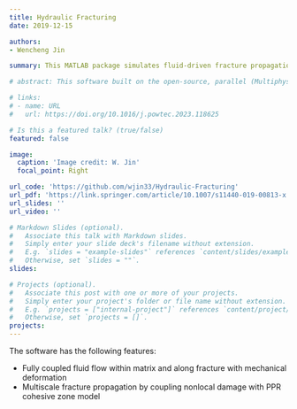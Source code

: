 ```yaml
---
title: Hydraulic Fracturing
date: 2019-12-15

authors:
- Wencheng Jin

summary: This MATLAB package simulates fluid-driven fracture propagation in porous, anisotropic materials across multiple scales. It combines a meso-scale nonlocal damage model, a macro-scale cohesive zone model, and a transition algorithm to capture multiscale mechanical behavior. Fluid flow in both the matrix and fractures is modeled using Darcy’s and Cubic laws, and XFEM is employed for discretization and solution of the boundary value problems.

# abstract: This software built on the open-source, parallel (Multiphysics Object-Oriented Simulation Environment) framework, using the finite-element method. It solves the momentum balance and mass conservation equations for hydraulic fracturing using numerical techniques such as the discontinuous Galerkin method, cohesive zone models, and multiphase, multicomponent fluid-flow simulations. This allows the software to simulate proppant-fluid mixture-driven fracture propagation, proppant transport and settling, and fracture closure with proppant compaction. ELK solves the coupled dynamic hydromechanical governing equations for electric shocking (i.e., pulsed-power-induced fracturing). A damage model and permeability and stiffness evolution constitutive laws have been incorporated to simulate multi-fracture propagation in saturated environments. 

# links:
# - name: URL
#   url: https://doi.org/10.1016/j.powtec.2023.118625

# Is this a featured talk? (true/false)
featured: false

image:
  caption: 'Image credit: W. Jin'
  focal_point: Right

url_code: 'https://github.com/wjin33/Hydraulic-Fracturing'
url_pdf: 'https://link.springer.com/article/10.1007/s11440-019-00813-x'
url_slides: ''
url_video: ''

# Markdown Slides (optional).
#   Associate this talk with Markdown slides.
#   Simply enter your slide deck's filename without extension.
#   E.g. `slides = "example-slides"` references `content/slides/example-slides.md`.
#   Otherwise, set `slides = ""`.
slides:

# Projects (optional).
#   Associate this post with one or more of your projects.
#   Simply enter your project's folder or file name without extension.
#   E.g. `projects = ["internal-project"]` references `content/project/deep-learning/index.md`.
#   Otherwise, set `projects = []`.
projects:
---
```

<!-- ![Hopper Flow](../../../images/hopper.gif) -->

The software has the following features:
- Fully coupled fluid flow within matrix and along fracture with mechanical deformation
- Multiscale fracture propagation by coupling nonlocal damage with PPR cohesive zone model